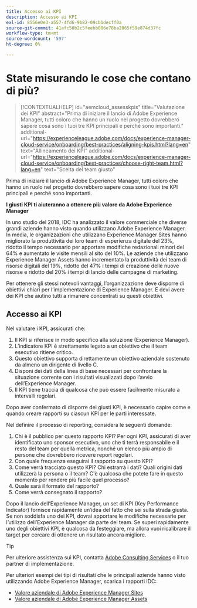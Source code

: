 ```yaml
---
title: Accesso ai KPI
description: Accesso ai KPI
exl-id: 8556e0e3-a557-4fd6-9b82-09cb1decff0a
source-git-commit: 41afc50b2c5feebb086e78ba2065f59e874d37fc
workflow-type: tm+mt
source-wordcount: '597'
ht-degree: 0%

---
```


# State misurando le cose che contano di più?

>[!CONTEXTUALHELP]
>id="aemcloud_assesskpis"
>title="Valutazione dei KPI"
>abstract="Prima di iniziare il lancio di Adobe Experience Manager, tutti coloro che hanno un ruolo nel progetto dovrebbero sapere cosa sono i tuoi tre KPI principali e perché sono importanti."
>additional-url="https://experienceleague.adobe.com/docs/experience-manager-cloud-service/onboarding/best-practices/aligning-kpis.html?lang=en" text="Allineamento dei KPI"
>additional-url="https://experienceleague.adobe.com/docs/experience-manager-cloud-service/onboarding/best-practices/choose-right-team.html?lang=en" text="Scelta del team giusto"

Prima di iniziare il lancio di Adobe Experience Manager, tutti coloro che hanno un ruolo nel progetto dovrebbero sapere cosa sono i tuoi tre KPI principali e perché sono importanti.

**I giusti KPI ti aiuteranno a ottenere più valore da Adobe Experience Manager**


In uno studio del 2018, IDC ha analizzato il valore commerciale che diverse grandi aziende hanno visto quando utilizzano Adobe Experience Manager. In media, le organizzazioni che utilizzano Experience Manager Sites hanno migliorato la produttività dei loro team di esperienza digitale del 23%, ridotto il tempo necessario per apportare modifiche redazionali minori del 64% e aumentato le visite mensili al sito del 10%. Le aziende che utilizzano Experience Manager Assets hanno incrementato la produttività dei team di risorse digitali del 19%, ridotto del 47% i tempi di creazione delle nuove risorse e ridotto del 20% i tempi di lancio delle campagne di marketing.

Per ottenere gli stessi notevoli vantaggi, l’organizzazione deve disporre di obiettivi chiari per l’implementazione di Experience Manager. E devi avere dei KPI che aiutino tutti a rimanere concentrati su questi obiettivi.

## Accesso ai KPI

Nel valutare i KPI, assicurati che:

1. Il KPI si riferisce in modo specifico alla soluzione (Experience Manager).
1. L’indicatore KPI è strettamente legato a un obiettivo che il team esecutivo ritiene critico.
1. Questo obiettivo supporta direttamente un obiettivo aziendale sostenuto da almeno un dirigente di livello C.
1. Disponi dei dati della linea di base necessari per confrontare la situazione corrente con i risultati visualizzati dopo l’avvio dell’Experience Manager.
1. Il KPI tiene traccia di qualcosa che può essere facilmente misurato a intervalli regolari.

Dopo aver confermato di disporre dei giusti KPI, è necessario capire come e quando creare rapporti su ciascun KPI per le parti interessate.

Nel definire il processo di reporting, considera le seguenti domande:

1. Chi è il pubblico per questo rapporto KPI? Per ogni KPI, assicurati di aver identificato uno sponsor esecutivo, uno che ti terrà responsabile e il resto del team per quella metrica, nonché un elenco più ampio di persone che dovrebbero ricevere report regolari.
1. Con quale frequenza eseguirai il rapporto su questo KPI?
1. Come verrà tracciato questo KPI? Chi estrarrà i dati? Quali origini dati utilizzerà la persona o il team? C&#39;è qualcosa che potete fare in questo momento per rendere più facile quel processo?
1. Quale sarà il formato del rapporto?
1. Come verrà consegnato il rapporto?

Dopo il lancio dell’Experience Manager, un set di KPI (Key Performance Indicator) fornisce rapidamente un’idea del fatto che sei sulla strada giusta. Se non soddisfa uno dei KPI, dovrai apportare le modifiche necessarie per l’utilizzo dell’Experience Manager da parte dei team. Se superi rapidamente uno degli obiettivi KPI, è qualcosa da festeggiare, ma allora vuoi ricalibrare il target per cercare di ottenere un risultato ancora migliore.

>[!TIP]
>
> Per ulteriore assistenza sui KPI, contatta [Adobe Consulting Services](https://www.adobe.com/experience-cloud/consulting-services.html) o il tuo partner di implementazione.

Per ulteriori esempi dei tipi di risultati che le principali aziende hanno visto utilizzando Adobe Experience Manager, scarica i rapporti IDC:
* [Valore aziendale di Adobe Experience Manager Sites](https://www.adobe.com/content/dam/acom/en/modal-offers/idc-aem-sites-q218/pdfs/22037555.en.aem.whitepaper.IDCBusinessValueAEMSites.pdf)
* [Valore aziendale di Adobe Experience Manager Assets](https://wwwimages2.adobe.com/content/dam/acom/en/modal-offers/idc-aem-Assets-q218/pdfs/220380622.en.aem.whitepaper.IDCBusinessValueAEMAssets.pdf)
